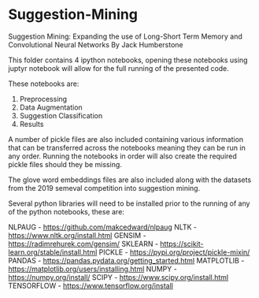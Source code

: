 # Suggestion-Mining

Suggestion Mining: Expanding the use of Long-Short Term Memory and Convolutional Neural Networks
By Jack Humberstone

This folder contains 4 ipython notebooks, opening these notebooks using juptyr notebook will allow for the full running of the presented code.

These notebooks are:
1. Preprocessing
2. Data Augmentation
3. Suggestion Classification
4. Results

A number of pickle files are also included containing various information that can be transferred across the notebooks meaning they can be run in any order. Running the notebooks in order will also create the required pickle files should they be missing. 

The glove word embeddings files are also included along with the datasets from the 2019 semeval competition into suggestion mining. 

Several python libraries will need to be installed prior to the running of any of the python notebooks, these are: 

NLPAUG - https://github.com/makcedward/nlpaug
NLTK - https://www.nltk.org/install.html
GENSIM - https://radimrehurek.com/gensim/
SKLEARN - https://scikit-learn.org/stable/install.html
PICKLE - https://pypi.org/project/pickle-mixin/
PANDAS - https://pandas.pydata.org/getting_started.html
MATPLOTLIB - https://matplotlib.org/users/installing.html
NUMPY - https://numpy.org/install/
SCIPY - https://www.scipy.org/install.html
TENSORFLOW - https://www.tensorflow.org/install
